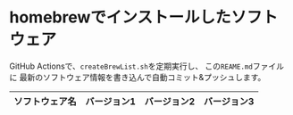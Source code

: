 # homebrewでインストールしたソフトウェア

GitHub Actionsで、`createBrewList.sh`を定期実行し、
この`REAME.md`ファイルに
最新のソフトウェア情報を書き込んで自動コミット&プッシュします。

|ソフトウェア名|バージョン1|バージョン2|バージョン3|
| ---- | ---- | ---- | ----|
